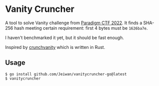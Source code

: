 # Vanity Cruncher

A tool to solve Vanity challenge from [Paradigm CTF 2022](https://ctf.paradigm.xyz/). It finds a SHA-256 hash meeting
certain requirement: first 4 bytes must be `1626ba7e`.

I haven't benchmarked it yet, but it should be fast enough.

Inspired by [crunchvanity](https://github.com/hrkrshnn/crunchvanity) which is written in Rust.

## Usage

``` shell
$ go install github.com/Jeiwan/vanitycruncher-go@latest
$ vanitycruncher
```